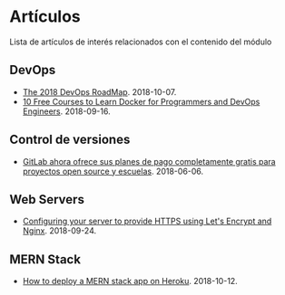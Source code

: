 # Artículos

Lista de artículos de interés relacionados con el contenido del módulo

## DevOps

- [The 2018 DevOps RoadMap](https://hackernoon.com/the-2018-devops-roadmap-31588d8670cb). 2018-10-07.
- [10 Free Courses to Learn Docker for Programmers and DevOps Engineers](https://hackernoon.com/10-free-courses-to-learn-docker-for-programmers-and-devops-engineers-7ff2781fd6e0). 2018-09-16.

## Control de versiones

- [GitLab ahora ofrece sus planes de pago completamente gratis para proyectos open source y escuelas](https://m.genbeta.com/actualidad/gitlab-ahora-ofrece-sus-planes-pago-99-dolares-al-mes-completamente-gratis-para-proyectos-open-source-escuelas?utm_source=recommended&utm_medium=feed&utm_campaign=20_Sep_2018). 2018-06-06.

## Web Servers

- [Configuring your server to provide HTTPS using Let's Encrypt and Nginx](https://hackernoon.com/configuring-your-server-to-provide-https-using-lets-encrypt-and-nginx-e46a5ae93e41). 2018-09-24.

## MERN Stack

- [How to deploy a MERN stack app on Heroku](https://medium.com/crowdbotics/deploy-a-mern-stack-app-on-heroku-b0c255744a70). 2018-10-12.
